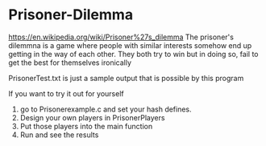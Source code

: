 # Prisoner-Dilemma
https://en.wikipedia.org/wiki/Prisoner%27s_dilemma
The prisoner's dilemmna is a game where people with similar interests somehow end up getting in the way of each other.
They both try to win but in doing so, fail to get the best for themselves ironically

PrisonerTest.txt is just a sample output that is possible by this program

If you want to try it out for yourself 
1. go to Prisonerexample.c and set your hash defines.
2. Design your own players in PrisonerPlayers
3. Put those players into the main function
4. Run and see the results

